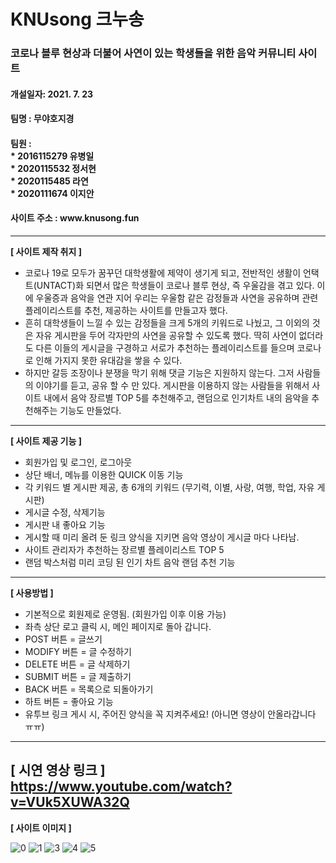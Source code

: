 # KNUsong 크누송

<h3> 코로나 블루 현상과 더불어 사연이 있는 학생들을 위한 음악 커뮤니티 사이트 </h3>
<h4> 개설일자: 2021. 7. 23 </h4>
<h4> 팀명 : 무야호지경 </h4>
<h4> 팀원 : <br>
* 2016115279 유병일<br>
* 2020115532 정서현<br>
* 2020115485 라연<br>
* 2020111674 이지안 </h4>
<h4> 사이트 주소 : www.knusong.fun </h4>

------


**[ 사이트 제작 취지 ]**

* 코로나 19로 모두가 꿈꾸던 대학생활에 제약이 생기게 되고, 전반적인 생활이 언택트(UNTACT)화 되면서 많은 학생들이 코로나 블루 현상, 즉 우울감을 겪고 있다. 이에 우울증과 음악을 연관 지어 우리는 우울함 같은 감정들과 사연을 공유하며 관련 플레이리스트를 추천, 제공하는 사이트를 만들고자 했다.
* 흔히 대학생들이 느낄 수 있는 감정들을 크게 5개의 키워드로 나눴고, 그 이외의 것은 자유 게시판을 두어 각자만의 사연을 공유할 수 있도록 했다. 딱히 사연이 없더라도 다른 이들의 게시글을 구경하고 서로가 추천하는 플레이리스트를 들으며 코로나로 인해 가지지 못한 유대감을 쌓을 수 있다. 
* 하지만 갈등 조장이나 분쟁을 막기 위해 댓글 기능은 지원하지 않는다. 그저 사람들의 이야기를 듣고, 공유 할 수 만 있다.
게시판을 이용하지 않는 사람들을 위해서 사이트 내에서 음악 장르별 TOP 5를 추천해주고, 랜덤으로 인기차트 내의 음악을 추천해주는 기능도 만들었다. 

------
**[ 사이트 제공 기능 ]**

* 회원가입 및 로그인, 로그아웃
* 상단 배너, 메뉴를 이용한 QUICK 이동 기능
* 각 키워드 별 게시판 제공, 총 6개의 키워드
 (무기력, 이별, 사랑, 여행, 학업, 자유 게시판)
* 게시글 수정, 삭제기능
* 게시판 내 좋아요 기능
* 게시할 때 미리 올려 둔 링크 양식을 지키면 음악 영상이 게시글 마다 나타남.
* 사이트 관리자가 추천하는 장르별 플레이리스트 TOP 5
* 랜덤 박스처럼 미리 코딩 된 인기 차트 음악 랜덤 추천 기능

------

**[ 사용방법 ]**

* 기본적으로 회원제로 운영됨. (회원가입 이후 이용 가능)
* 좌측 상단 로고 클릭 시, 메인 페이지로 돌아 갑니다.
* POST 버튼 = 글쓰기 
* MODIFY 버튼 = 글 수정하기
* DELETE 버튼 = 글 삭제하기
* SUBMIT 버튼 = 글 제출하기
* BACK 버튼 = 목록으로 되돌아가기
* 하트 버튼 = 좋아요 기능
* 유투브 링크 게시 시, 주어진 양식을 꼭 지켜주세요! (아니면 영상이 안올라갑니다 ㅠㅠ)
 
------

**[ 시연 영상 링크 ]**
https://www.youtube.com/watch?v=VUk5XUWA32Q
------

**[ 사이트 이미지 ]**

![0](https://user-images.githubusercontent.com/75841024/126673826-d908b3fc-e989-4f5e-936a-b4ffe204073d.png)
![1](https://user-images.githubusercontent.com/75841024/126673853-909c7b81-cd6e-4948-949a-047a0002d927.png)
![3](https://user-images.githubusercontent.com/75841024/126673859-0e86cb15-e068-4804-9b09-d6051f7dbdbb.png)
![4](https://user-images.githubusercontent.com/75841024/126673866-b624a1cb-7cf9-4371-a76e-5ca8c95ed4bb.png)
![5](https://user-images.githubusercontent.com/75841024/126673871-996725a3-671f-4403-a46a-07e71a40ed11.png)

